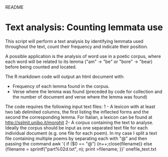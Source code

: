README

Text analysis: Counting lemmata use
======================================================== 

This script will perform a text analysis by identifying lemmata used throughout the text, count their frequency and indicate their position.

A possible application is the analysis of word use in a poetic corpus, where each word will be related to its lemma ("am" -> "be" or "bore" -> "bear) before being counted and located. 

The R markdown code will output an html document with: 
- Frequency of each lemma found in the corpus. 
- Verse where the lemma was found (preceded by code for collection and the number of document and verse where the lemma was found)

The code requires the following input text files: 
1 - A lexicon with at least two tab delimited columns, the first listing the inflected forms and the second the corresponding lemma. For Italian, a lexicon can be found at http://sslmit.unibo.it/morphit
2- A corpus containing the text to analyse. Ideally the corpus should be input as one separated text file for each individual document (e.g. one file for each poem). In my case I split a text file containing multiple poems by separating each with "@" and then passing the command 
awk '{ if ($0 == "@") {n++;close(filename)} else {filename = sprintf("part%02d.txt", n); print >filename; }}' onefile_text.txt
